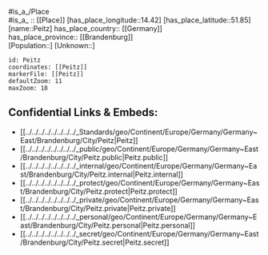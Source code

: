﻿---
location: [51.85,14.42] 
mapzoom: [7,12] 
mapmarker: city 
type: City
tags:
- geo/City


SpocWebEntityId: 33281
isDeleted: false
confidential: public

---
#is_a_/Place  
#is_a_ :: [[Place]] 
[has_place_longitude::14.42] 
[has_place_latitude::51.85] 
[name::Peitz] 
has_place_country:: [[Germany]]  
has_place_province:: [[Brandenburg]]  
[Population::] 
[Unknown::] 


```leaflet
id: Peitz
coordinates: [[Peitz]] 
markerFile: [[Peitz]] 
defaultZoom: 11 
maxZoom: 18
```


## Confidential Links & Embeds: 
- [[../../../../../../../../_Standards/geo/Continent/Europe/Germany/Germany~East/Brandenburg/City/Peitz|Peitz]] 
- [[../../../../../../../../_public/geo/Continent/Europe/Germany/Germany~East/Brandenburg/City/Peitz.public|Peitz.public]] 
- [[../../../../../../../../_internal/geo/Continent/Europe/Germany/Germany~East/Brandenburg/City/Peitz.internal|Peitz.internal]] 
- [[../../../../../../../../_protect/geo/Continent/Europe/Germany/Germany~East/Brandenburg/City/Peitz.protect|Peitz.protect]] 
- [[../../../../../../../../_private/geo/Continent/Europe/Germany/Germany~East/Brandenburg/City/Peitz.private|Peitz.private]] 
- [[../../../../../../../../_personal/geo/Continent/Europe/Germany/Germany~East/Brandenburg/City/Peitz.personal|Peitz.personal]] 
- [[../../../../../../../../_secret/geo/Continent/Europe/Germany/Germany~East/Brandenburg/City/Peitz.secret|Peitz.secret]] 
